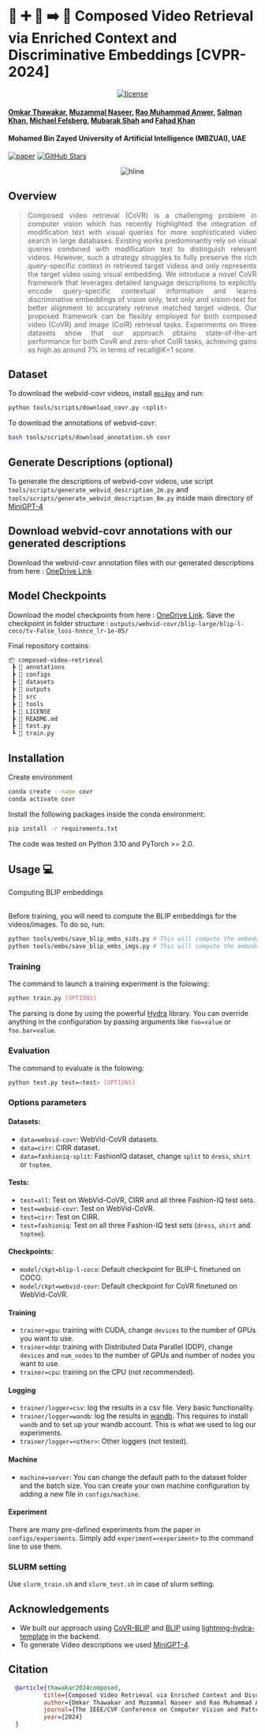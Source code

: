 <!-- <div align="center"> -->

# 🎥 ➕ 📝 ➡️ 🎥 Composed Video Retrieval via Enriched Context and Discriminative Embeddings [CVPR-2024]

<p align="center">
   <a href="https://github.com/mbzuai-oryx/MobiLlama/blob/main/LICENSE"><img src="https://img.shields.io/badge/License-Apache_2.0-blue.svg" alt="license"></a>
</p>


#### [Omkar Thawakar](https://scholar.google.com/citations?user=flvl5YQAAAAJ&hl=en), [Muzammal Naseer](https://scholar.google.ch/citations?user=tM9xKA8AAAAJ&hl=en), [Rao Muhammad Anwer](https://scholar.google.com/citations?hl=en&authuser=1&user=_KlvMVoAAAAJ), [Salman Khan](https://salman-h-khan.github.io/), [Michael Felsberg](https://scholar.google.com/citations?user=lkWfR08AAAAJ&hl=en), [Mubarak Shah](https://scholar.google.ch/citations?user=p8gsO3gAAAAJ&hl=en) and [Fahad Khan](https://sites.google.com/view/fahadkhans/home)

#### **Mohamed Bin Zayed University of Artificial Intelligence (MBZUAI), UAE**

[![paper](https://img.shields.io/badge/arXiv-Paper-<COLOR>.svg)](https://arxiv.org/abs/2403.16997)
[![GitHub Stars](https://img.shields.io/github/stars/OmkarThawakar/composed-video-retrieval?style=social)](https://github.com/OmkarThawakar/composed-video-retrieval)


<p align="center">
    <img src="https://i.imgur.com/waxVImv.png" alt="hline">
</p>

<!-- </div> -->
## Overview
<div align="justify">

> Composed video retrieval (CoVR) is a challenging problem in computer vision which has recently highlighted the integration of modification text with visual queries for more sophisticated video search in large databases. Existing works
predominantly rely on visual queries combined with modification text to distinguish relevant videos. However, such
a strategy struggles to fully preserve the rich query-specific
context in retrieved target videos and only represents the
target video using visual embedding. We introduce a novel
CoVR framework that leverages detailed language descriptions to explicitly encode query-specific contextual information and learns discriminative embeddings of vision only,
text only and vision-text for better alignment to accurately
retrieve matched target videos. Our proposed framework can
be flexibly employed for both composed video (CoVR) and
image (CoIR) retrieval tasks. Experiments on three datasets
show that our approach obtains state-of-the-art performance
for both CovR and zero-shot CoIR tasks, achieving gains
as high as around 7% in terms of recall@K=1 score.

</div>

## Dataset
To download the webvid-covr videos, install [`mpi4py`](https://mpi4py.readthedocs.io/en/latest/install.html#) and run:
```bash
python tools/scripts/download_covr.py <split>
```
To download the annotations of webvid-covr: 
```bash
bash tools/scripts/download_annotation.sh covr
```

## Generate Descriptions (optional)
To generate the descriptions of webvid-covr videos, use script `tools/scripts/generate_webvid_description_2m.py` and `tools/scripts/generate_webvid_description_8m.py` inside main directory of [MiniGPT-4](https://github.com/Vision-CAIR/MiniGPT-4)


## Download webvid-covr annotations with our generated descriptions 
Download the webvid-covr annotation files with our generated descriptions from here : [OneDrive Link](https://mbzuaiac-my.sharepoint.com/:f:/g/personal/omkar_thawakar_mbzuai_ac_ae/EmOQrLWr6oxCmH1k7PNKUoABhV8XoOsQZjVqdkJwp9jYiw?e=yOnA93)


## Model Checkpoints 
Download the model checkpoints from here : [OneDrive Link](https://mbzuaiac-my.sharepoint.com/:f:/g/personal/omkar_thawakar_mbzuai_ac_ae/EsyegY3ZGj9KucaI9u_stFkBGul2A_aEi89mZBKbkFQpmA?e=oaIV1D). 
Save the checkpoint in folder structure : `outputs/webvid-covr/blip-large/blip-l-coco/tv-False_loss-hnnce_lr-1e-05/`

Final repository contains: 

```markdown
📦 composed-video-retrieval
 ┣ 📂 annotations
 ┣ 📂 configs 
 ┣ 📂 datasets 
 ┣ 📂 outputs                
 ┣ 📂 src                     
 ┣ 📂 tools                   
 ┣ 📜 LICENSE
 ┣ 📜 README.md
 ┣ 📜 test.py
 ┗ 📜 train.py

 ```

## Installation 

<summary>Create environment</summary> 

```bash
conda create --name covr
conda activate covr
```

Install the following packages inside the conda environment:

```bash
pip install -r requirements.txt
```

The code was tested on Python 3.10 and PyTorch >= 2.0.


## Usage :computer:
<summary>Computing BLIP embeddings</summary>
&emsp; 

Before training, you will need to compute the BLIP embeddings for the videos/images. To do so, run:
```bash
python tools/embs/save_blip_embs_vids.py # This will compute the embeddings for the WebVid-CoVR videos.
python tools/embs/save_blip_embs_imgs.py # This will compute the embeddings for the CIRR or FashionIQ images.
```


### Training

The command to launch a training experiment is the folowing:
```bash
python train.py [OPTIONS]
```
The parsing is done by using the powerful [Hydra](https://github.com/facebookresearch/hydra) library. You can override anything in the configuration by passing arguments like ``foo=value`` or ``foo.bar=value``.


### Evaluation

The command to evaluate is the folowing:
```bash
python test.py test=<test> [OPTIONS]
``` 


### Options parameters

#### Datasets:
- ``data=webvid-covr``: WebVid-CoVR datasets.
- ``data=cirr``: CIRR dataset.
- ``data=fashioniq-split``: FashionIQ dataset, change ``split`` to ``dress``, ``shirt`` or ``toptee``.

#### Tests:
- ``test=all``: Test on WebVid-CoVR, CIRR and all three Fashion-IQ test sets.
- ``test=webvid-covr``: Test on WebVid-CoVR.
- ``test=cirr``: Test on CIRR.
- ``test=fashioniq``: Test on all three Fashion-IQ test sets (``dress``, ``shirt`` and ``toptee``).

#### Checkpoints:
- ``model/ckpt=blip-l-coco``: Default checkpoint for BLIP-L finetuned on COCO.
- ``model/ckpt=webvid-covr``: Default checkpoint for CoVR finetuned on WebVid-CoVR.

#### Training
- ``trainer=gpu``: training with CUDA, change ``devices`` to the number of GPUs you want to use.
- ``trainer=ddp``: training with Distributed Data Parallel (DDP), change ``devices`` and ``num_nodes`` to the number of GPUs and number of nodes you want to use.
- ``trainer=cpu``: training on the CPU (not recommended).

#### Logging
- ``trainer/logger=csv``: log the results in a csv file. Very basic functionality.
- ``trainer/logger=wandb``: log the results in [wandb](https://wandb.ai/). This requires to install ``wandb`` and to set up your wandb account. This is what we used to log our experiments.
- ``trainer/logger=<other>``: Other loggers (not tested).

#### Machine
- ``machine=server``: You can change the default path to the dataset folder and the batch size. You can create your own machine configuration by adding a new file in ``configs/machine``.

#### Experiment
There are many pre-defined experiments from the paper in ``configs/experiments``. Simply add ``experiment=<experiment>`` to the command line to use them. 

### SLURM setting
Use `slurm_train.sh` and `slurm_test.sh` in case of slurm setting. 


## Acknowledgements
- We built our approach using [CoVR-BLIP](https://github.com/lucas-ventura/CoVR) and [BLIP](https://github.com/salesforce/BLIP/) using [lightning-hydra-template](https://github.com/ashleve/lightning-hydra-template/tree/main) in the backend.
- To generate Video descriptions we used [MiniGPT-4](https://github.com/Vision-CAIR/MiniGPT-4). 


## Citation

```bibtex
  @article{thawakar2024composed,
          title={Composed Video Retrieval via Enriched Context and Discriminative Embeddings},
          author={Omkar Thawakar and Muzammal Naseer and Rao Muhammad Anwer and Salman Khan and Michael Felsberg and Mubarak Shah and Fahad Shahbaz Khan},
          journal={The IEEE/CVF Conference on Computer Vision and Pattern Recognition},
          year={2024}
  }

```

